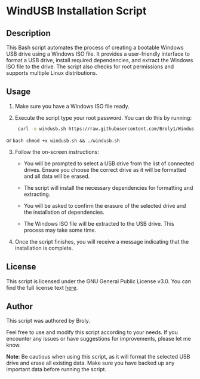 # WindUSB Installation Script

## Description

This Bash script automates the process of creating a bootable Windows USB drive using a Windows ISO file. It provides a user-friendly interface to format a USB drive, install required dependencies, and extract the Windows ISO file to the drive. The script also checks for root permissions and supports multiple Linux distributions.

## Usage

1. Make sure you have a Windows ISO file ready.

2. Execute the script type your root password. You can do this by running:

     ```bash
      curl -o windusb.sh https://raw.githubusercontent.com/Broly1/Windusb/master/windusb.sh && chmod +x windusb.sh && ./windusb.sh

    ```
or 
    ```bash
   chmod +x windusb.sh && ./windusb.sh
    ```




3. Follow the on-screen instructions:

   - You will be prompted to select a USB drive from the list of connected drives. Ensure you choose the correct drive as it will be formatted and all data will be erased.

   - The script will install the necessary dependencies for formatting and extracting.

   - You will be asked to confirm the erasure of the selected drive and the installation of dependencies.

   - The Windows ISO file will be extracted to the USB drive. This process may take some time.

4. Once the script finishes, you will receive a message indicating that the installation is complete.

## License

This script is licensed under the GNU General Public License v3.0. You can find the full license text [here](https://www.gnu.org/licenses/gpl-3.0.txt).

## Author

This script was authored by Broly.

Feel free to use and modify this script according to your needs. If you encounter any issues or have suggestions for improvements, please let me know.

**Note**: Be cautious when using this script, as it will format the selected USB drive and erase all existing data. Make sure you have backed up any important data before running the script.